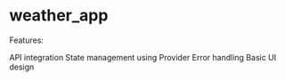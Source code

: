# weather_app

Features:

API integration
State management using Provider
Error handling
Basic UI design
